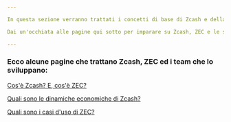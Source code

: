 ```yaml
---

In questa sezione verranno trattati i concetti di base di Zcash e della criptovaluta ZEC. Verranno inoltre evidenziate le tre principali organizzazioni che lavorano su Zcash. Insieme, queste organizzazioni e la comunità di Zcash, lavorano per rendere ZEC la criptovaluta più diffusa al mondo.

Dai un'occhiata alle pagine qui sotto per imparare su Zcash, ZEC e le squadre che avanzano la valuta e il protocollo.

---
```


### Ecco alcune pagine che trattano Zcash, ZEC ed i team che lo sviluppano:

[Cos'è Zcash? E, cos'è ZEC?](https://www.notion.so/What-is-Zcash-And-what-is-ZEC-0cc41760e5324bc98de49b3b1774d964)

[Quali sono le dinamiche economiche di Zcash?](https://www.notion.so/What-are-the-economics-of-Zcash-83d390d4de2340848d987d2c26069e76)

[Quali sono i casi d'uso di ZEC?](https://www.notion.so/What-are-ZEC-s-use-cases-18bcbe414a8c45d8b5ae495ce072f793)

